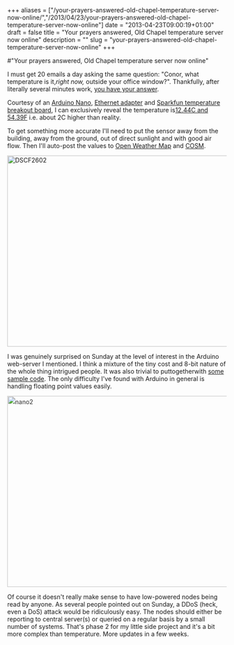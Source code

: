 +++
aliases = ["/your-prayers-answered-old-chapel-temperature-server-now-online/","/2013/04/23/your-prayers-answered-old-chapel-temperature-server-now-online"]
date = "2013-04-23T09:00:19+01:00"
draft = false
title = "Your prayers answered, Old Chapel temperature server now online"
description = ""
slug = "your-prayers-answered-old-chapel-temperature-server-now-online"
+++

#"Your prayers answered, Old Chapel temperature server now online"

I must get 20 emails a day asking the same question: "Conor, what temperature is it,<em>right now,</em> outside your office window?". Thankfully, after literally several minutes work, <a href="http://nano.conoroneill.com:9999/">you have your answer</a>.

Courtesy of an <a href="http://dx.com/p/nano-v3-0-avr-atmega328-p-20au-module-board-usb-cable-for-arduino-118037">Arduino Nano</a>, <a href="http://www.ebay.com/itm/MIni-3-3v-ENC28J60-LAN-Ethernet-Network-Module-Shield-For-Arduino-MCU-AVR-51-LPC-/390511080956?ssPageName=ADME:L:OC:IE:3160">Ethernet adapter</a> and <a href="https://www.sparkfun.com/products/9418">Sparkfun temperature breakout board</a>, I can exclusively reveal the temperature is<a href="http://nano.conoroneill.com:9999/">12.44C and 54.39F</a> i.e. about 2C higher than reality.

To get something more accurate I'll need to put the sensor away from the building, away from the ground, out of direct sunlight and with good air flow. Then I'll auto-post the values to <a href="http://openweathermap.org/">Open Weather Map</a> and <a href="https://cosm.com">COSM</a>.

<a href="https://d2j17b10ywb1i7.cloudfront.net/wp-content/uploads/2013/04/DSCF2602.jpg"><img class="aligncenter size-large wp-image-1002" alt="DSCF2602" src="https://d2j17b10ywb1i7.cloudfront.net/wp-content/uploads/2013/04/DSCF2602-1024x768.jpg" width="584" height="438" /></a>

I was genuinely surprised on Sunday at the level of interest in the Arduino web-server I mentioned. I think a mixture of the tiny cost and 8-bit nature of the whole thing intrigued people. It was also trivial to puttogetherwith <a href="https://github.com/jcw/ethercard">some sample code</a>. The only difficulty I've found with Arduino in general is handling floating point values easily.

<img class="aligncenter size-large wp-image-1000" style="color: #333333; font-style: normal; line-height: 24px;" alt="nano2" src="https://d2j17b10ywb1i7.cloudfront.net/wp-content/uploads/2013/04/nano2-1024x768.jpg" width="584" height="438" />

Of course it doesn't really make sense to have low-powered nodes being read by anyone. As several people pointed out on Sunday, a DDoS (heck, even a DoS) attack would be ridiculously easy. The nodes should either be reporting to central server(s) or queried on a regular basis by a small number of systems. That's phase 2 for my little side project and it's a bit more complex than temperature. More updates in a few weeks.

&nbsp;